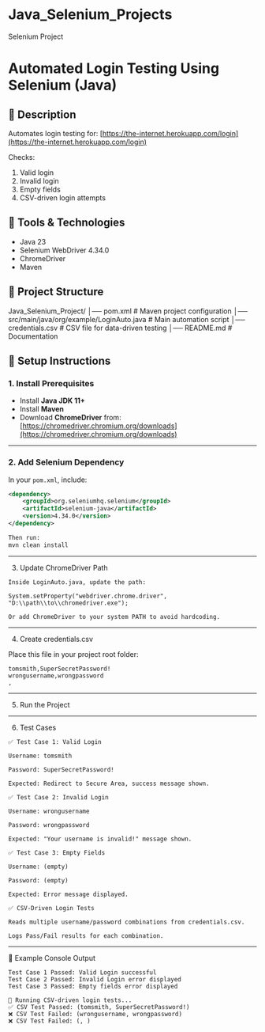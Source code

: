 # Java_Selenium_Projects
Selenium Project

# Automated Login Testing Using Selenium (Java)

## 📌 Description
Automates login testing for:
[https://the-internet.herokuapp.com/login](https://the-internet.herokuapp.com/login)

Checks:
1. Valid login
2. Invalid login
3. Empty fields
4. CSV-driven login attempts

## 📌 Tools & Technologies
- Java 23
- Selenium WebDriver 4.34.0
- ChromeDriver
- Maven

## 📌 Project Structure
Java_Selenium_Project/
│── pom.xml # Maven project configuration
│── src/main/java/org/example/LoginAuto.java # Main automation script
│── credentials.csv # CSV file for data-driven testing
│── README.md # Documentation

## 📌 Setup Instructions

### 1. Install Prerequisites
- Install **Java JDK 11+**  
- Install **Maven**  
- Download **ChromeDriver** from:  
  [https://chromedriver.chromium.org/downloads](https://chromedriver.chromium.org/downloads)

---

### 2. Add Selenium Dependency
In your `pom.xml`, include:

```xml
<dependency>
    <groupId>org.seleniumhq.selenium</groupId>
    <artifactId>selenium-java</artifactId>
    <version>4.34.0</version>
</dependency>

Then run:
mvn clean install
```
---

3. Update ChromeDriver Path
```
Inside LoginAuto.java, update the path:

System.setProperty("webdriver.chrome.driver", "D:\\path\\to\\chromedriver.exe");

Or add ChromeDriver to your system PATH to avoid hardcoding.
```
---

4. Create credentials.csv

Place this file in your project root folder:
```
tomsmith,SuperSecretPassword!
wrongusername,wrongpassword
,

```
---

5. Run the Project

---

6. Test Cases
```
✅ Test Case 1: Valid Login

Username: tomsmith

Password: SuperSecretPassword!

Expected: Redirect to Secure Area, success message shown.

✅ Test Case 2: Invalid Login

Username: wrongusername

Password: wrongpassword

Expected: "Your username is invalid!" message shown.

✅ Test Case 3: Empty Fields

Username: (empty)

Password: (empty)

Expected: Error message displayed.

✅ CSV-Driven Login Tests

Reads multiple username/password combinations from credentials.csv.

Logs Pass/Fail results for each combination.
```
---

📌 Example Console Output
```
Test Case 1 Passed: Valid Login successful
Test Case 2 Passed: Invalid Login error displayed
Test Case 3 Passed: Empty fields error displayed

📂 Running CSV-driven login tests...
✅ CSV Test Passed: (tomsmith, SuperSecretPassword!)
❌ CSV Test Failed: (wrongusername, wrongpassword)
❌ CSV Test Failed: (, )
```
